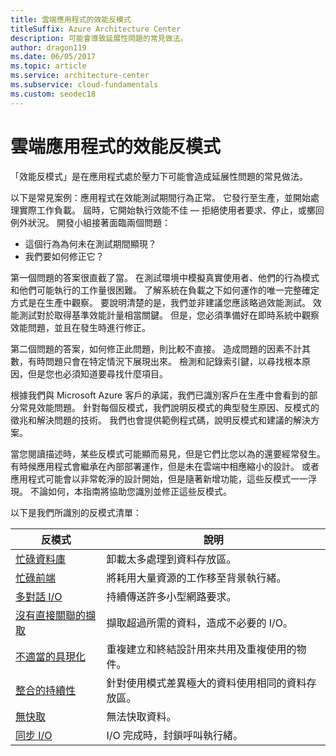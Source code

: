 ```yaml
---
title: 雲端應用程式的效能反模式
titleSuffix: Azure Architecture Center
description: 可能會導致延展性問題的常見做法。
author: dragon119
ms.date: 06/05/2017
ms.topic: article
ms.service: architecture-center
ms.subservice: cloud-fundamentals
ms.custom: seodec18
---
```


# <a name="performance-antipatterns-for-cloud-applications"></a>雲端應用程式的效能反模式

「效能反模式」是在應用程式處於壓力下可能會造成延展性問題的常見做法。

以下是常見案例：應用程式在效能測試期間行為正常。 它發行至生產，並開始處理實際工作負載。 屆時，它開始執行效能不佳 &mdash; 拒絕使用者要求、停止，或擲回例外狀況。 開發小組接著面臨兩個問題：

- 這個行為為何未在測試期間顯現？
- 我們要如何修正它？

第一個問題的答案很直截了當。 在測試環境中模擬真實使用者、他們的行為模式和他們可能執行的工作量很困難。 了解系統在負載之下如何運作的唯一完整確定方式是在生產中觀察。 要說明清楚的是，我們並非建議您應該略過效能測試。 效能測試對於取得基準效能計量相當關鍵。 但是，您必須準備好在即時系統中觀察效能問題，並且在發生時進行修正。

第二個問題的答案，如何修正此問題，則比較不直接。 造成問題的因素不計其數，有時問題只會在特定情況下展現出來。 檢測和記錄索引鍵，以尋找根本原因，但是您也必須知道要尋找什麼項目。

根據我們與 Microsoft Azure 客戶的承諾，我們已識別客戶在生產中會看到的部分常見效能問題。 針對每個反模式，我們說明反模式的典型發生原因、反模式的徵兆和解決問題的技術。 我們也會提供範例程式碼，說明反模式和建議的解決方案。

當您閱讀描述時，某些反模式可能顯而易見，但是它們比您以為的還要經常發生。 有時候應用程式會繼承在內部部署運作，但是未在雲端中相應縮小的設計。 或者應用程式可能會以非常乾淨的設計開始，但是隨著新增功能，這些反模式一一浮現。 不論如何，本指南將協助您識別並修正這些反模式。

以下是我們所識別的反模式清單：

| 反模式 | 說明 |
|-------------|-------------|
| [忙碌資料庫][BusyDatabase] | 卸載太多處理到資料存放區。 |
| [忙碌前端][BusyFrontEnd] | 將耗用大量資源的工作移至背景執行緒。 |
| [多對話 I/O][ChattyIO] | 持續傳送許多小型網路要求。 |
| [沒有直接關聯的擷取][ExtraneousFetching] | 擷取超過所需的資料，造成不必要的 I/O。 |
| [不適當的具現化][ImproperInstantiation] | 重複建立和終結設計用來共用及重複使用的物件。 |
| [整合的持續性][MonolithicPersistence] | 針對使用模式差異極大的資料使用相同的資料存放區。 |
| [無快取][NoCaching] | 無法快取資料。 |
| [同步 I/O][SynchronousIO] | I/O 完成時，封鎖呼叫執行緒。 |

[BusyDatabase]: ./busy-database/index.md
[BusyFrontEnd]: ./busy-front-end/index.md
[ChattyIO]: ./chatty-io/index.md
[ExtraneousFetching]: ./extraneous-fetching/index.md
[ImproperInstantiation]: ./improper-instantiation/index.md
[MonolithicPersistence]: ./monolithic-persistence/index.md
[NoCaching]: ./no-caching/index.md
[SynchronousIO]: ./synchronous-io/index.md
